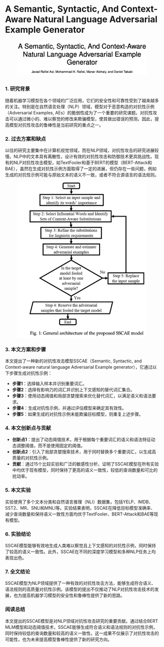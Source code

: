 # A Semantic, Syntactic, And Context-Aware Natural Language Adversarial Example Generator

<figure><img src="../.gitbook/assets/image (18).png" alt=""><figcaption></figcaption></figure>

##

### 1. 研究背景

随着机器学习模型在各个领域的广泛应用，它们的安全性和可靠性受到了越来越多的关注。特别是在自然语言处理（NLP）领域，模型对于恶意构造的对抗性示例（Adversarial Examples, AEs）的脆弱性成为了一个重要的研究课题。对抗性攻击可以通过微小的、难以察觉的修改来欺骗模型，使其做出错误的预测。因此，提高模型对抗性攻击的鲁棒性是当前研究的重点之一。

### 2. 过去方案和缺点

以往的研究主要集中在计算机视觉领域，而在NLP领域，对抗性攻击的研究进展较慢。NLP中的文本具有离散性，设计有效的对抗性攻击和防御技术更具挑战性。现有的NLP对抗性攻击模型，如TextFooler和基于BERT的模型（BERT-Attack和BAE），虽然在生成对抗性示例方面取得了一定的进展，但仍存在一些问题，例如生成的对抗性示例可能与原始文本的语义不一致，或者不符合源语言的语法规则。

<figure><img src="../.gitbook/assets/image (1) (1) (1).png" alt=""><figcaption></figcaption></figure>

### 3. 本文方案和步骤

本文提出了一种新的对抗性攻击模型SSCAE（Semantic, Syntactic, and Context-aware natural language Adversarial Example generator），它通过以下步骤生成对抗性示例：

* **步骤1**：选择输入样本并识别重要词汇。
* **步骤2**：选择有影响力的词汇并识别上下文感知的替代词汇集合。
* **步骤3**：使用动态阈值和局部贪婪搜索来优化替代词汇，以满足语义和语法要求。
* **步骤4**：生成对抗性示例，并通过评估模型来确定其有效性。
* **步骤5**：如果生成的对抗性示例未能欺骗目标模型，则重复上述步骤。

### 4. 本文创新点与贡献

* **创新点1**：提出了动态阈值技术，用于根据每个重要词汇的语义和语法特征动态调整阈值，而不是使用固定的阈值。
* **创新点2**：引入了局部贪婪搜索技术，用于同时替换多个重要词汇，以生成高质量的对抗性示例。
* **贡献**：通过15个比较实验和广泛的敏感性分析，证明了SSCAE模型在所有实验中均优于现有模型，同时保持了更高的语义一致性，较低的查询数量和可比的扰动率。

### 5. 本文实验

实验使用了多个文本分类和自然语言推理（NLI）数据集，包括YELP、IMDB、SST2、MR、SNLI和MNLI等。实验结果表明，SSCAE在降低目标模型准确率、减少查询数量和保持语义一致性方面均优于TextFooler、BERT-Attack和BAE等现有模型。

### 6. 实验结论

SSCAE模型能够有效地生成人类难以察觉且上下文感知的对抗性示例，同时保持了较高的语义一致性。此外，SSCAE在不同的深度学习模型和多种NLP任务上均表现出色。

### 7. 全文结论

SSCAE模型为NLP领域提供了一种有效的对抗性攻击方法，能够生成符合语义、语法规则的高质量对抗性示例。该模型的提出不仅推动了NLP对抗性攻击技术的发展，也为提高机器学习模型的安全性和鲁棒性提供了新的思路。

### 阅读总结

本文提出的SSCAE模型是对NLP领域对抗性攻击研究的重要贡献。通过结合BERT MLM模型和动态阈值技术，SSCAE能够生成符合语义和语法规则的对抗性示例，同时保持较低的查询数量和较高的语义一致性。这一成果不仅展示了对抗性攻击的可能性，也为未来提高模型鲁棒性提供了新的研究方向。
